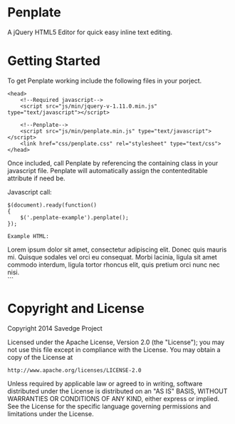 Penplate
========

A jQuery HTML5 Editor for quick easy inline text editing.


Getting Started
========

To get Penplate working include the following files in your porject.

```
<head>
	<!--Required javascript-->
    <script src="js/min/jquery-v-1.11.0.min.js" type="text/javascript"></script>

    <!--Penplate-->
    <script src="js/min/penplate.min.js" type="text/javascript"></script>
	<link href="css/penplate.css" rel="stylesheet" type="text/css">
</head>
```

Once included, call Penplate by referencing the containing class in your javascript file. Penplate will automatically assign the contenteditable attribute if need be.

Javascript call:

```
$(document).ready(function()
{
	$('.penplate-example').penplate();
});

Example HTML:

```
<div class="penplate-example">
	Lorem ipsum dolor sit amet, consectetur adipiscing elit. Donec quis mauris mi. Quisque sodales vel orci eu consequat. Morbi lacinia, ligula sit amet commodo interdum, ligula tortor rhoncus elit, quis pretium orci nunc nec nisi.
</div>
```


Copyright and License
========

Copyright 2014 Savedge Project

Licensed under the Apache License, Version 2.0 (the "License");
you may not use this file except in compliance with the License.
You may obtain a copy of the License at

    http://www.apache.org/licenses/LICENSE-2.0

Unless required by applicable law or agreed to in writing, software
distributed under the License is distributed on an "AS IS" BASIS,
WITHOUT WARRANTIES OR CONDITIONS OF ANY KIND, either express or implied.
See the License for the specific language governing permissions and
limitations under the License.